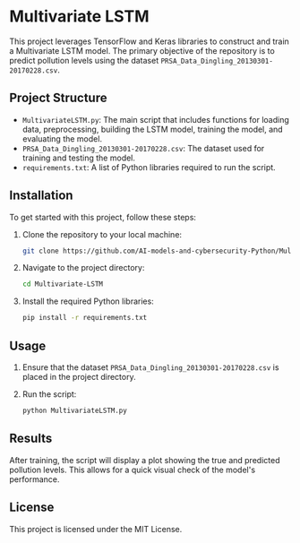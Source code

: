 # Multivariate LSTM

This project leverages TensorFlow and Keras libraries to construct and train a Multivariate LSTM model. The primary objective of the repository is to predict pollution levels using the dataset `PRSA_Data_Dingling_20130301-20170228.csv`.

## Project Structure

- `MultivariateLSTM.py`: The main script that includes functions for loading data, preprocessing, building the LSTM model, training the model, and evaluating the model.
- `PRSA_Data_Dingling_20130301-20170228.csv`: The dataset used for training and testing the model.
- `requirements.txt`: A list of Python libraries required to run the script.

## Installation

To get started with this project, follow these steps:

1. Clone the repository to your local machine:
    ```bash
    git clone https://github.com/AI-models-and-cybersecurity-Python/Multivariate-LSTM.git
    ```

2. Navigate to the project directory:
    ```bash
    cd Multivariate-LSTM
    ```

3. Install the required Python libraries:
    ```bash
    pip install -r requirements.txt
    ```

## Usage

1. Ensure that the dataset `PRSA_Data_Dingling_20130301-20170228.csv` is placed in the project directory.

2. Run the script:
    ```bash
    python MultivariateLSTM.py
    ```

## Results

After training, the script will display a plot showing the true and predicted pollution levels. This allows for a quick visual check of the model's performance.

## License

This project is licensed under the MIT License. 
